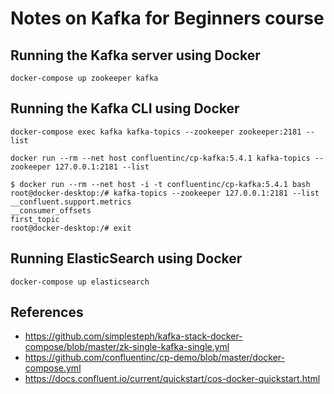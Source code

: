 # Notes on Kafka for Beginners course

## Running the Kafka server using Docker

    docker-compose up zookeeper kafka

## Running the Kafka CLI using Docker

    docker-compose exec kafka kafka-topics --zookeeper zookeeper:2181 --list

    docker run --rm --net host confluentinc/cp-kafka:5.4.1 kafka-topics --zookeeper 127.0.0.1:2181 --list

    $ docker run --rm --net host -i -t confluentinc/cp-kafka:5.4.1 bash
    root@docker-desktop:/# kafka-topics --zookeeper 127.0.0.1:2181 --list
    __confluent.support.metrics
    __consumer_offsets
    first_topic
    root@docker-desktop:/# exit

## Running ElasticSearch using Docker

    docker-compose up elasticsearch

## References

* https://github.com/simplesteph/kafka-stack-docker-compose/blob/master/zk-single-kafka-single.yml
* https://github.com/confluentinc/cp-demo/blob/master/docker-compose.yml
* https://docs.confluent.io/current/quickstart/cos-docker-quickstart.html
